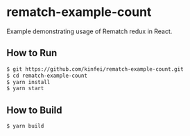 # rematch-example-count

Example demonstrating usage of Rematch redux in React.

## How to Run

```bash
$ git https://github.com/kinfei/rematch-example-count.git
$ cd rematch-example-count
$ yarn install
$ yarn start
```

## How to Build

```bash
$ yarn build
```
